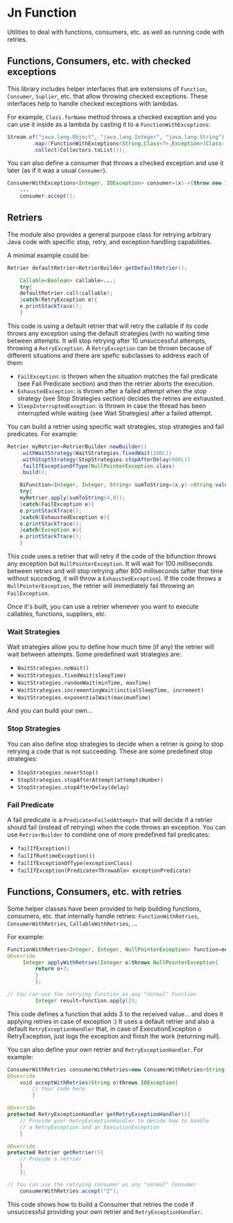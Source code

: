 # Jn Function

Utilities to deal with functions, consumers, etc. as well as running code with retries.

## Functions, Consumers, etc. with checked exceptions

This library includes helper interfaces that are extensions of `Function`, `Consumer`, `Suplier`, etc. that allow
throwing checked exceptions. These interfaces help to handle checked exceptions with lambdas.

For example, `Class.forName` method throws a checked exception and you can use it inside as a lambda by casting it to
a `FunctionWithExceptions`:

```Java
Stream.of("java.lang.Object", "java.lang.Integer", "java.lang.String")
        .map((FunctionWithExceptions<String,Class<?>,Exception>)Class::forName)
        .collect(Collectors.toList());
```

You can also define a consumer that throws a checked exception and use it later (as if it was a usual `Consumer`).

```Java
ConsumerWithExceptions<Integer, IOException> consumer=(x)->{throw new IOException();};
    ...
    consumer.accept();
```

## Retriers

The module also provides a general purpose class for retrying arbitrary Java code with specific stop, retry, and
exception handling capabilities.

A minimal example could be:

```Java
Retrier defaultRetrier=RetrierBuilder.getDefaultRetrier();

    Callable<Boolean> callable=...;
    try{
    defaultRetrier.call(callable);
    }catch(RetryException e){
    e.printStackTrace();
    }
```

This code is using a default retrier that will retry the callable if its code throws any exception using the default
strategies (with no waiting time between attempts. It will stop retrying after 10 unsuccessful attempts, throwing
a `RetryException`. A
`RetryException` can be thrown because of different situations and there are spefic subclasses to address each of them:

* `FailException`: is thrown when the situation matches the fail predicate (see Fail Predicate section) and then the
  retrier aborts the execution.
* `ExhaustedException`: is thrown after a failed attempt when the stop strategy (see Stop Strategies section)
  decides the retries are exhausted.
* `SleepInterruptedException`: is thrown in case the thread has been interrupted while waiting (see Wait Strategies)
  after a failed attempt.

You can build a retrier using specific wait strategies, stop strategies and fail predicates. For example:

```Java
Retrier myRetrier=RetrierBuilder.newBuilder()
    .withWaitStrategy(WaitStrategies.fixedWait(100L))
    .withStoptStrategy(StopStrategies.stopAfterDelay(800L))
    .failIfExceptionOfType(NullPointerException.class)
    .build();

    BiFunction<Integer, Integer, String> sumToString=(x,y)->String.valueOf(x+y);
    try{
    myRetrier.apply(sumToString(4,8));
    }catch(FailException e){
    e.printStackTrace();
    }catch(ExhaustedException e){
    e.printStackTrace();
    }catch(Exception e){
    e.printStackTrace();
    }
```

This code uses a retrier that will retry if the code of the bifunction throws any exception but `NullPointerException`.
It will wait for 100 milliseconds between retries and will stop retrying after 800 milliseconds
(after that time without succeding, it will throw a `ExhaustedException`). If the code throws a
`NullPointerException`, the retrier will immediately fail throwing an `FailException`.

Once it's built, you can use a retrier whenever you want to execute callables, functions, suppliers, etc.

### Wait Strategies

Wait strategies allow you to define how much time (if any) the retrier will wait between attempts. Some predefined wait
strategies are:

* `WaitStrategies.noWait()`
* `WaitStrategies.fixedWait(sleepTime)`
* `WaitStrategies.randomWait(minTime, maxTime)`
* `WaitStrategies.incrementingWait(initialSleepTime, increment)`
* `WaitStrategies.exponentialWait(maximumTime)`

And you can build your own...

### Stop Strategies

You can also define stop strategies to decide when a retrier is going to stop retrying a code that is not succeeding.
These are some predefined stop strategies:

* `StopStrategies.neverStop()`
* `StopStrategies.stopAfterAttempt(attemptsNumber)`
* `StopStrategies.stopAfterDelay(delay)`

### Fail Predicate

A fail predicate is a `Predicate<FailedAttempt>` that will decide if a retrier should fail (instead of retrying) when
the code throws an exception. You can use `RetrierBuilder` to combine one of more predefined fail predicates:

* `failIfException()`
* `failIfRuntimeException())`
* `failIfExceptionOfType(exceptionClass)`
* `failIfException(Predicate<Throwable> exceptionPredicate)`

## Functions, Consumers, etc. with retries

Some helper classes have been provided to help building functions, consumers, etc. that internally handle
retries: `FunctionWithRetries`, `ConsumerWithRetries`, `CallableWithRetries`, ...

For example:

```Java
FunctionWithRetries<Integer, Integer, NullPointerException> function=new FunctionWithRetries<Integer, Integer, NullPointerException>(){
@Override
     Integer applyWithRetries(Integer o)throws NullPointerException{
         return o+3;
         }
         };

// You can use the retrying function as any "normal" Function
         Integer result=function.apply(2);
```

This code defines a function that adds 3 to the received value... and does it applying retries in case of exception :)
It uses a default retrier and also a default `RetryExceptionHandler` that, in case of ExecutionException o
RetryException, just logs the exception and finish the work (returning null).

You can also define your own retrier and `RetryExceptionHandler`. For example:

```Java
ConsumerWithRetries consumerWithRetries=new ConsumerWithRetries<String, IOException>(){
@Override
    void acceptWithRetries(String o)throws IOException{
        // Your code here
        }

@Override
protected RetryExceptionHandler getRetryExceptionHandler(){
    // Provide your RetryExceptionHandler to decide how to handle
    // a RetryException and an ExecutionException
    }

@Override
protected Retrier getRetrier(){
    // Provide a retrier
    }
    };

// You can use the retrying consumer as any "normal" Consumer
    consumerWithRetries.accept("2");
```

This code shows how to build a Consumer that retries the code if unsuccessful providing your own retrier and
`RetryExceptionHandler`.
